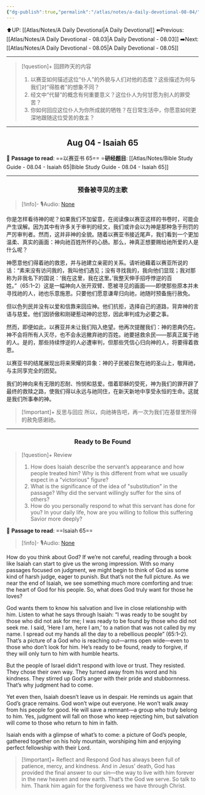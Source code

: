 ```yaml
---
{"dg-publish":true,"permalink":"/atlas/notes/a-daily-devotional-08-04/"}
---
```


 ⬆️UP: [[Atlas/Notes/A Daily Devotional\|A Daily Devotional]]
⬅️Previous: [[Atlas/Notes/A Daily Devotional - 08.03\|A Daily Devotional - 08.03]]
➡️Next: [[Atlas/Notes/A Daily Devotional - 08.05\|A Daily Devotional - 08.05]]

---

> [!question]+ 回顾昨天的内容
> 1. ⁠以赛亚如何描述这位“仆人”的外貌与人们对他的态度？这些描述为何与我们对“得胜者”的想象不同？
> 2. 经文中“代替”的概念有何重要意义？这位仆人为何甘愿为别人的罪受苦？
> 3. 你如何回应这位仆人为你所成就的牺牲？在日常生活中，你愿意如何更深地跟随这位受苦的救主？

---
## <center>Aug 04 - Isaiah 65</center>

📖 **Passage to read**: ==以赛亚书 65==
⭐**研经题目**: [[Atlas/Notes/Bible Study Guide - 08.04 - Isaiah 65\|Bible Study Guide - 08.04 - Isaiah 65]]

---
### <center>预备被寻见的主歌</center>

> [!info]- 🎙️Audio: [None]()

你是怎样看待神的呢？如果我们不加留意，在阅读像以赛亚这样的书卷时，可能会产生误解。因为其中有许多关于审判的经文，我们或许会以为神是那种急于刑罚的严厉审判者。然而，这并非神的全貌。随着以赛亚书接近尾声，我们看到一个更加温柔、真实的画面：神向祂百姓所怀的心肠。那么，神真正想要赐给祂所爱的人是什么呢？

神愿意他们得着祂的救恩，并与祂建立亲密的关系。请听祂藉着以赛亚所说的话：“素来没有访问我的，我叫他们遇见；没有寻找我的，我向他们显现；我对那称为非我名下的国说：‘我在这里，我在这里。’我整天伸手招呼悖逆的百姓。”（65:1–2）这是一幅神向人张开双臂、愿被寻见的画面——即使那些原本并未寻找祂的人，祂也乐意施恩。只要他们愿意谦卑归向祂，祂随时预备施行赦免。

但以色列民并没有以爱和信靠来回应神。他们抗拒，选择自己的道路，背弃神的言语与慈爱。他们因骄傲和刚硬惹动神的忿怒，因此审判成为必要之事。

然而，即便如此，以赛亚并未让我们陷入绝望。他再次提醒我们：神的恩典仍在。神不会将所有人灭尽，也不会永远撇弃祂的百姓。祂要拯救余民——那真正属于祂的人。是的，那些持续悖逆的人必遭审判，但那些凭信心归向神的人，将要得着救恩。

以赛亚书的结尾展现出将来荣耀的异象：神的子民被召聚在祂的圣山上，敬拜祂，与主同享完全的团契。

我们的神向来有无限的忍耐、怜悯和慈爱。借着耶稣的受死，神为我们的罪开辟了最终的救赎之路，使我们得以永远与祂同住，在新天新地中享受永恒的生命。这就是我们所事奉的神。

> [!important]+ 反思与回应
所以，向祂祷告吧，再一次为我们在基督里所得的赦免感谢祂。






---
### <center>Ready to Be Found</center>

> [!question]+ Review
> 1. ⁠How does Isaiah describe the servant’s appearance and how people treated him? Why is this different from what we usually expect in a "victorious" figure?
> 2. What is the significance of the idea of "substitution" in the passage? Why did the servant willingly suffer for the sins of others?
> 3. How do you personally respond to what this servant has done for you? In your daily life, how are you willing to follow this suffering Savior more deeply?

📖 **Passage to read**: ==Isaiah 65==

> [!info]- 🎙️Audio: [None]()  

How do you think about God? If we’re not careful, reading through a book like Isaiah can start to give us the wrong impression. With so many passages focused on judgment, we might begin to think of God as some kind of harsh judge, eager to punish. But that’s not the full picture. As we near the end of Isaiah, we see something much more comforting and true: the heart of God for his people. So, what does God truly want for those he loves?

God wants them to know his salvation and live in close relationship with him. Listen to what he says through Isaiah: “I was ready to be sought by those who did not ask for me; I was ready to be found by those who did not seek me. I said, ‘Here I am, here I am,’ to a nation that was not called by my name. I spread out my hands all the day to a rebellious people” (65:1–2). That’s a picture of a God who is reaching out—arms open wide—even to those who don’t look for him. He’s ready to be found, ready to forgive, if they will only turn to him with humble hearts.

But the people of Israel didn’t respond with love or trust. They resisted. They chose their own way. They turned away from his word and his kindness. They stirred up God’s anger with their pride and stubbornness. That’s why judgment had to come.

Yet even then, Isaiah doesn’t leave us in despair. He reminds us again that God’s grace remains. God won’t wipe out everyone. He won’t walk away from his people for good. He will save a remnant—a group who truly belong to him. Yes, judgment will fall on those who keep rejecting him, but salvation will come to those who return to him in faith.

Isaiah ends with a glimpse of what’s to come: a picture of God’s people, gathered together on his holy mountain, worshiping him and enjoying perfect fellowship with their Lord.

> [!important]+ Reflect and Respond
God has always been full of patience, mercy, and kindness. And in Jesus’ death, God has provided the final answer to our sin—the way to live with him forever in the new heaven and new earth. That’s the God we serve. So talk to him. Thank him again for the forgiveness we have through Christ.



